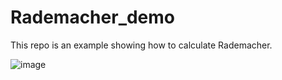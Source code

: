 # Rademacher_demo

This repo is an example showing how to calculate Rademacher.

![image](https://github.com/user-attachments/assets/0a796c54-7b84-46a6-a065-34b6db41f4f2)
